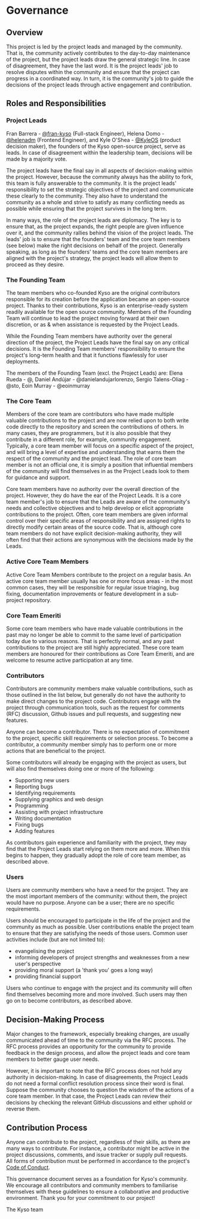 # Governance

## Overview

This project is led by the project leads and managed by the community. That is, the community actively contributes to the day-to-day maintenance of the project, but the project leads draw the general strategic line. In case of disagreement, they have the last word. It is the project leads' job to resolve disputes within the community and ensure that the project can progress in a coordinated way. In turn, it is the community's job to guide the decisions of the project leads through active engagement and contribution.

## Roles and Responsibilities

### Project Leads

Fran Barrera - [@fran-kyso](https://github.com/fran-kyso) (Full-stack Engineer), Helena Domo - [@helenadm](https://github.com/helenadm) (Frontend Engineer), and Kyle O'Shea - [@KyleOS](https://github.com/KyleOS) (product decision maker), the founders of the Kyso open-source project, serve as leads. In case of disagreement within the leadership team, decisions will be made by a majority vote.

The project leads have the final say in all aspects of decision-making within the project. However, because the community always has the ability to fork, this team is fully answerable to the community. It is the project leads' responsibility to set the strategic objectives of the project and communicate these clearly to the community. They also have to understand the community as a whole and strive to satisfy as many conflicting needs as possible while ensuring that the project survives in the long term.

In many ways, the role of the project leads are diplomacy. The key is to ensure that, as the project expands, the right people are given influence over it, and the community rallies behind the vision of the project leads. The leads' job is to ensure that the founders' team and the core team members (see below) make the right decisions on behalf of the project. Generally speaking, as long as the founders' teams and the core team members are aligned with the project's strategy, the project leads will allow them to proceed as they desire.

### The Founding Team

The team members who co-founded Kyso are the original contributors responsible for its creation before the application became an open-source project. Thanks to their contributions, Kyso is an enterprise-ready system readily available for the open source community. Members of the Founding Team will continue to lead the project moving forward at their own discretion, or as & when assistance is requested by the Project Leads.

While the Founding Team members have authority over the general direction of the project, the Project Leads have the final say on any critical decisions. It is the Founding Team members' responsibility to ensure the project's long-term health and that it functions flawlessly for user deployments.

The members of the Founding Team (excl. the Project Leads) are: Elena Rueda - @, Daniel Andújar - @danielandujarlorenzo, Sergio Talens-Oliag - @sto, Eoin Murray - @eoinmurray

### The Core Team

Members of the core team are contributors who have made multiple valuable contributions to the project and are now relied upon to both write code directly to the repository and screen the contributions of others. In many cases, they are programmers, but it is also possible that they contribute in a different role, for example, community engagement. Typically, a core team member will focus on a specific aspect of the project, and will bring a level of expertise and understanding that earns them the respect of the community and the project lead. The role of core team member is not an official one, it is simply a position that influential members of the community will find themselves in as the Project Leads look to them for guidance and support.

Core team members have no authority over the overall direction of the project. However, they do have the ear of the Project Leads. It is a core team member's job to ensure that the Leads are aware of the community's needs and collective objectives and to help develop or elicit appropriate contributions to the project. Often, core team members are given informal control over their specific areas of responsibility and are assigned rights to directly modify certain areas of the source code. That is, although core team members do not have explicit decision-making authority, they will often find that their actions are synonymous with the decisions made by the Leads.

### Active Core Team Members

Active Core Team Members contribute to the project on a regular basis. An active core team member usually has one or more focus areas - in the most common cases, they will be responsible for regular issue triaging, bug fixing, documentation improvements or feature development in a sub-project repository.

### Core Team Emeriti

Some core team members who have made valuable contributions in the past may no longer be able to commit to the same level of participation today due to various reasons. That is perfectly normal, and any past contributions to the project are still highly appreciated. These core team members are honoured for their contributions as Core Team Emeriti, and are welcome to resume active participation at any time.

### Contributors

Contributors are community members make valuable contributions, such as those outlined in the list below, but generally do not have the authority to make direct changes to the project code. Contributors engage with the project through communication tools, such as the request for comments (RFC) discussion, Github issues and pull requests, and suggesting new features.

Anyone can become a contributor. There is no expectation of commitment to the project, specific skill requirements or selection process. To become a contributor, a community member simply has to perform one or more actions that are beneficial to the project.

Some contributors will already be engaging with the project as users, but will also find themselves doing one or more of the following:

- Supporting new users
- Reporting bugs
- Identifying requirements
- Supplying graphics and web design
- Programming
- Assisting with project infrastructure
- Writing documentation
- Fixing bugs
- Adding features

As contributors gain experience and familiarity with the project, they may find that the Project Leads start relying on them more and more. When this begins to happen, they gradually adopt the role of core team member, as described above.

### Users

Users are community members who have a need for the project. They are the most important members of the community: without them, the project would have no purpose. Anyone can be a user; there are no specific requirements.

Users should be encouraged to participate in the life of the project and the community as much as possible. User contributions enable the project team to ensure that they are satisfying the needs of those users. Common user activities include (but are not limited to):

- evangelising the project
- informing developers of project strengths and weaknesses from a new user's perspective
- providing moral support (a 'thank you' goes a long way)
- providing financial support

Users who continue to engage with the project and its community will often find themselves becoming more and more involved. Such users may then go on to become contributors, as described above.

## Decision-Making Process

Major changes to the framework, especially breaking changes, are usually communicated ahead of time to the community via the RFC process. The RFC process provides an opportunity for the community to provide feedback in the design process, and allow the project leads and core team members to better gauge user needs.

However, it is important to note that the RFC process does not hold any authority in decision-making. In case of disagreements, the Project Leads do not need a formal conflict resolution process since their word is final. Suppose the community chooses to question the wisdom of the actions of a core team member. In that case, the Project Leads can review their decisions by checking the relevant GitHub discussions and either uphold or reverse them.

## Contribution Process

Anyone can contribute to the project, regardless of their skills, as there are many ways to contribute. For instance, a contributor might be active in the project discussions, comments, and issue tracker or supply pull requests. All forms of contribution must be performed in accordance to the project's [Code of Conduct](https://github.com/kyso-io/analytics-consumer/blob/develop/CODE_OF_CONDUCT.md).

This governance document serves as a foundation for Kyso's community. We encourage all contributors and community members to familiarise themselves with these guidelines to ensure a collaborative and productive environment. Thank you for your commitment to our project!

The Kyso team
